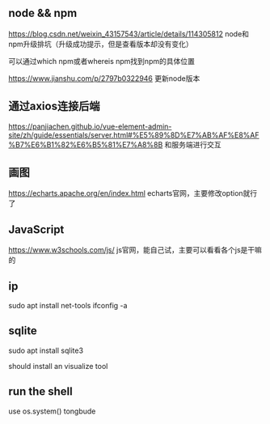 ## node && npm

https://blog.csdn.net/weixin_43157543/article/details/114305812 node和npm升级排坑（升级成功提示，但是查看版本却没有变化）

可以通过which npm或者whereis npm找到npm的具体位置

https://www.jianshu.com/p/2797b0322946 更新node版本





## 通过axios连接后端

https://panjiachen.github.io/vue-element-admin-site/zh/guide/essentials/server.html#%E5%89%8D%E7%AB%AF%E8%AF%B7%E6%B1%82%E6%B5%81%E7%A8%8B 和服务端进行交互



## 画图

https://echarts.apache.org/en/index.html echarts官网，主要修改option就行了



## JavaScript

https://www.w3schools.com/js/ js官网，能自己试，主要可以看看各个js是干嘛的

## ip
sudo apt install net-tools
ifconfig -a


## sqlite
sudo apt install sqlite3

should install an visualize tool


## run the shell
use os.system()  tongbude




